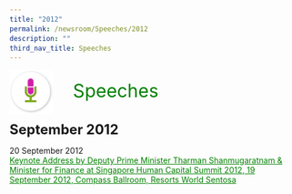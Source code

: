 ```yaml
---
title: "2012"
permalink: /newsroom/Speeches/2012
description: ""
third_nav_title: Speeches
---
```


<img class="MicIcon" src="/images/icons/ico_speeches.png" align="left">
<br><font align="center" color="green" size="+3">&nbsp;&nbsp;&nbsp;&nbsp;Speeches</font><br><br><br>
<font size="+2"><b>September 2012</b></font><br>

20 September 2012<br>
<a class="hyperlink" href="http://www.ssg-wsg.gov.sg/speeches/20_Sep_2012.htmlt">Keynote Address by Deputy Prime Minister Tharman Shanmugaratnam & Minister for Finance at Singapore Human Capital Summit 2012, 19 September 2012, Compass Ballroom, Resorts World Sentosa
</a>
<style>
img.MicIcon {
  height: 15%;
  width: 15%;
}
a.hyperlink {
	color:green;
	}
	  }
a.hyperlink:hover {
    color:MediumVioletRed;
}
</style>